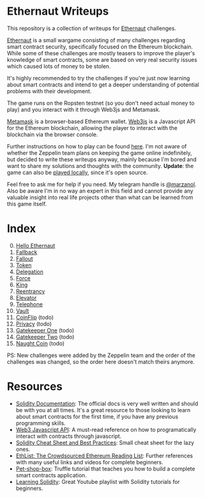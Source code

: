 # Ethernaut Writeups

This repository is a collection of writeups for [Ethernaut](https://ethernaut.zeppelin.solutions/) challenges.

[Ethernaut](https://ethernaut.zeppelin.solutions/) is a small wargame consisting of many challenges regarding smart contract security, specifically focused on the Ethereum blockchain. While some of these challenges are mostly teasers to improve the player's knowledge of smart contracts, some are based on very real security issues which caused lots of money to be stolen.

It's highly recommended to try the challenges if you're just now learning about smart contracts and intend to get a deeper understanding of potential problems with their development.

The game runs on the Ropsten testnet (so you don't need actual money to play) and you interact with it through Web3js and Metamask.

[Metamask](https://chrome.google.com/webstore/detail/metamask/nkbihfbeogaeaoehlefnkodbefgpgknn) is a browser-based Ethereum wallet. [Web3js](https://github.com/ethereum/web3.js/) is a Javascript API for the Ethereum blockchain, allowing the player to interact with the blockchain via the browser console.

Further instructions on how to play can be found [here](https://ethernaut.zeppelin.solutions/help). I'm not aware of whether the Zeppelin team plans on keeping the game online indefinitely, but decided to write these writeups anyway, mainly because I'm bored and want to share my solutions and thoughts with the community. **Update**: the game can also be [played locally](https://github.com/OpenZeppelin/ethernaut), since it's open source.

Feel free to ask me for help if you need. My telegram handle is [@marzanol](tg://resolve?domain=marzanol). Also be aware I'm in no way an expert in this field and cannot provide any valuable insight into real life projects other than what can be learned from this game itself.

# Index
0. [Hello Ethernaut](0-hello.md)
1. [Fallback](1-fallback.md)
2. [Fallout](2-fallout.md)
3. [Token](3-token.md)
4. [Delegation](4-delegation.md)
5. [Force](5-force.md)
6. [King](6-king.md)
7. [Reentrancy](7-reentrancy.md)
8. [Elevator](8-elevator.md)
9. [Telephone](9-telephone.md)
10. [Vault](10-vault.md)
11. [CoinFlip](11-coinflip.md) (todo)
12. [Privacy](12-privacy.md) (todo)
13. [Gatekeeper One](13-gatekeeper-1.md) (todo)
14. [Gatekeeper Two](14-gatekeeper-2.md) (todo)
15. [Naught Coin](15-naughtcoin.md) (todo)


PS: New challenges were added by the Zeppelin team and the order of the challenges was changed, so the order here doesn't match theirs anymore.

# Resources
* [Solidity Documentation](https://solidity.readthedocs.io/en/develop/):
The official docs is very well written and should be with you at all times. It's a great resource to those looking to learn about smart contracts for the first time, if you have any previous programming skills.
* [Web3 Javascript API](https://github.com/ethereum/wiki/wiki/JavaScript-API):
A must-read reference on how to programatically interact with contracts through javascript.
* [Solidity Cheat Sheet and Best Practices](https://github.com/manojpramesh/solidity-cheatsheet): Small cheat sheet for the lazy ones.
* [EthList: The Crowdsourced Ethereum Reading List](https://github.com/Scanate/EthList): Further references with many useful links and videos for complete beginners.
* [Pet-shop-box](https://github.com/truffle-box/pet-shop-box): Truffle tutorial that teaches you how to build a complete smart contracts application.
* [Learning Solidity](https://www.youtube.com/watch?v=v_hU0jPtLto&list=PL16WqdAj66SCOdL6XIFbke-XQg2GW_Avg): Great Youtube playlist with Solidity tutorials for beginners.
